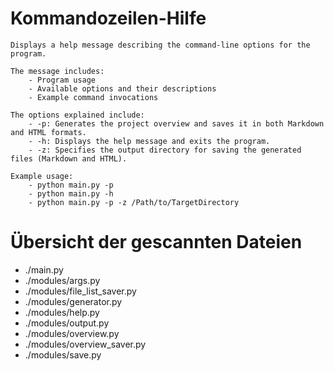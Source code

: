 # Kommandozeilen-Hilfe


    Displays a help message describing the command-line options for the program.

    The message includes:
        - Program usage
        - Available options and their descriptions
        - Example command invocations

    The options explained include:
        - -p: Generates the project overview and saves it in both Markdown and HTML formats.
        - -h: Displays the help message and exits the program.
        - -z: Specifies the output directory for saving the generated files (Markdown and HTML).

    Example usage:
        - python main.py -p
        - python main.py -h
        - python main.py -p -z /Path/to/TargetDirectory
    
# Übersicht der gescannten Dateien

- ./main.py
- ./modules/args.py
- ./modules/file_list_saver.py
- ./modules/generator.py
- ./modules/help.py
- ./modules/output.py
- ./modules/overview.py
- ./modules/overview_saver.py
- ./modules/save.py
